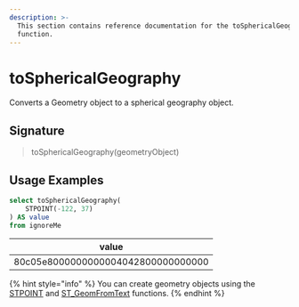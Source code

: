 ```yaml
---
description: >-
  This section contains reference documentation for the toSphericalGeography
  function.
---
```


# toSphericalGeography

Converts a Geometry object to a spherical geography object.

## Signature

> toSphericalGeography(geometryObject)

## Usage Examples

```sql
select toSphericalGeography(
    STPOINT(-122, 37)
) AS value
from ignoreMe 
```

| value                              |
| ---------------------------------- |
| 80c05e8000000000004042800000000000 |

{% hint style="info" %}
You can create geometry objects using the [STPOINT](stpoint.md) and [ST\_GeomFromText](stgeomfromtext.md) functions.
{% endhint %}
